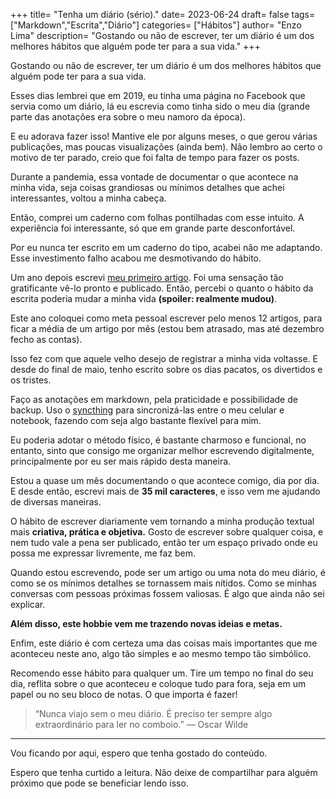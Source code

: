 +++
title= "Tenha um diário (sério)."
date= 2023-06-24
draft= false
tags= ["Markdown","Escrita","Diário"]
categories= ["Hábitos"]
author= "Enzo Lima"
description= "Gostando ou não de escrever, ter um diário é um dos melhores hábitos que alguém pode ter para a sua vida."
+++

Gostando ou não de escrever, ter um diário é um dos melhores hábitos que alguém pode ter para a sua vida.

Esses dias lembrei que em 2019, eu tinha uma página no Facebook que servia como um diário, lá eu escrevia como tinha sido o meu dia (grande parte das anotações era sobre o meu namoro da época).

E eu adorava fazer isso! Mantive ele por alguns meses, o que gerou várias publicações, mas poucas visualizações (ainda bem). Não lembro ao certo o motivo de ter parado, creio que foi falta de tempo para fazer os posts.

Durante a pandemia, essa vontade de documentar o que acontece na minha vida, seja coisas grandiosas ou mínimos detalhes que achei interessantes, voltou a minha cabeça.

Então, comprei um caderno com folhas pontilhadas com esse intuito. A experiência foi interessante, só que em grande parte desconfortável.

Por eu nunca ter escrito em um caderno do tipo, acabei não me adaptando. Esse investimento falho acabou me desmotivando do hábito.

Um ano depois escrevi [meu primeiro artigo](https://medium.com/@thenzolima/minha-experi%C3%AAncia-com-linux-no-desktop-at%C3%A9-agora-f259a9bad235). Foi uma sensação tão gratificante vê-lo pronto e publicado. Então, percebi o quanto o hábito da escrita poderia mudar a minha vida **(spoiler: realmente mudou)**.

Este ano coloquei como meta pessoal escrever pelo menos 12 artigos, para ficar a média de um artigo por mês (estou bem atrasado, mas até dezembro fecho as contas).

Isso fez com que aquele velho desejo de registrar a minha vida voltasse. E desde do final de maio, tenho escrito sobre os dias pacatos, os divertidos e os tristes.

Faço as anotações em markdown, pela praticidade e possibilidade de backup. Uso o [syncthing](https://syncthing.net/) para sincronizá-las entre o meu celular e notebook, fazendo com seja algo bastante flexível para mim.

Eu poderia adotar o método físico, é bastante charmoso e funcional, no entanto, sinto que consigo me organizar melhor escrevendo digitalmente, principalmente por eu ser mais rápido desta maneira.

Estou a quase um mês documentando o que acontece comigo, dia por dia. E desde então, escrevi mais de **35 mil caracteres**, e isso vem me ajudando de diversas maneiras.

O hábito de escrever diariamente vem tornando a minha produção textual mais **criativa, prática e objetiva.** Gosto de escrever sobre qualquer coisa, e nem tudo vale a pena ser publicado, então ter um espaço privado onde eu possa me expressar livremente, me faz bem.

Quando estou escrevendo, pode ser um artigo ou uma nota do meu diário, é como se os mínimos detalhes se tornassem mais nítidos. Como se minhas conversas com pessoas próximas fossem valiosas. É algo que ainda não sei explicar.

**Além disso, este hobbie vem me trazendo novas ideias e metas.**

Enfim, este diário é com certeza uma das coisas mais importantes que me aconteceu neste ano, algo tão simples e ao mesmo tempo tão simbólico.

Recomendo esse hábito para qualquer um. Tire um tempo no final do seu dia, reflita sobre o que aconteceu e coloque tudo para fora, seja em um papel ou no seu bloco de notas. O que importa é fazer!

> “Nunca viajo sem o meu diário. É preciso ter sempre algo extraordinário para ler no comboio.” — Oscar Wilde

---

Vou ficando por aqui, espero que tenha gostado do conteúdo.

Espero que tenha curtido a leitura. Não deixe de compartilhar para alguém próximo que pode se beneficiar lendo isso.
